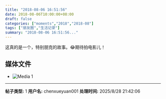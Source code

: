 ```yaml
---
title: "2018-08-06 16:51:56"
date: 2018-08-06T10:00:00+08:00
draft: false
categories: ["moments","2018","2018-08"]
tags: ["朋友圈","生活记录"]
summary: "2018-08-06 16:51:56..."
---
```


这真的是一个，特别朋克的故事。😂期待拍电影儿！

## 媒体文件

- ![Media 1](/Moments/photos/2018-08-06/201808061651560.jpg)

---

**帖子类型:** 1
**用户名:** chenxueyuan001
**处理时间:** 2025/8/28 21:42:06